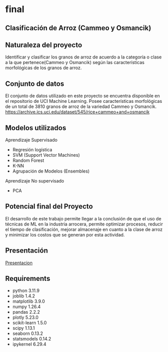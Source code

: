 # final
## **Clasificación de Arroz (Cammeo y Osmancik)**
## **Naturaleza del proyecto**
Identificar y clasificar los granos de arroz de acuerdo a la categoría o clase a la que pertenece(Cammeo y Osmancik) según las características morfológicas de los granos de arroz.
## **Conjunto de datos**
El conjunto de datos utilizado en este proyecto se encuentra disponible en el repositorio de UCI Machine Learning. Posee características morfológicas de un total de 3810 granos de arroz de la variedad Cammeo y Osmancik. https://archive.ics.uci.edu/dataset/545/rice+cammeo+and+osmancik
## **Modelos utilizados**
Aprendizaje Supervisado

- Regresión logística
- SVM (Support Vector Machines)
- Random Forest
- K-NN
- Agrupación de Modelos (Ensembles)

Aprendizaje No supervisado
- PCA
## **Potencial final del Proyecto**
El desarrollo de este trabajo permite llegar a la conclusión de que el uso de técnicas de ML en la industria arrocera, permite optimizar procesos, reducir el tiempo de clasificación, mejorar almacenaje en cuanto a la clase de arroz y minimizar los costos que se generan por esta actividad.

## **Presentación**
[Presentacion](https://gamma.app/docs/Problema-de-Negocio-7adwd2556eu2rrr)

## **Requirements**
- python                  3.11.9
- joblib                  1.4.2
- matplotlib              3.9.0
- numpy                   1.26.4
- pandas                  2.2.2
- plotly                  5.23.0
- scikit-learn            1.5.0
- scipy                   1.13.1
- seaborn                 0.13.2
- statsmodels             0.14.2
- ipykernel               6.29.4
